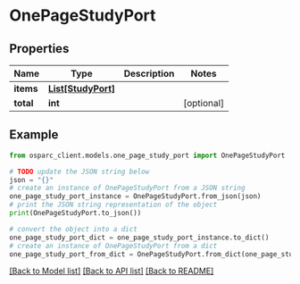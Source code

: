 # OnePageStudyPort


## Properties

Name | Type | Description | Notes
------------ | ------------- | ------------- | -------------
**items** | [**List[StudyPort]**](StudyPort.md) |  | 
**total** | **int** |  | [optional] 

## Example

```python
from osparc_client.models.one_page_study_port import OnePageStudyPort

# TODO update the JSON string below
json = "{}"
# create an instance of OnePageStudyPort from a JSON string
one_page_study_port_instance = OnePageStudyPort.from_json(json)
# print the JSON string representation of the object
print(OnePageStudyPort.to_json())

# convert the object into a dict
one_page_study_port_dict = one_page_study_port_instance.to_dict()
# create an instance of OnePageStudyPort from a dict
one_page_study_port_from_dict = OnePageStudyPort.from_dict(one_page_study_port_dict)
```
[[Back to Model list]](../README.md#documentation-for-models) [[Back to API list]](../README.md#documentation-for-api-endpoints) [[Back to README]](../README.md)



